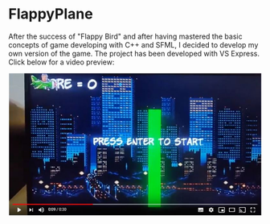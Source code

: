 # FlappyPlane
After the success of "Flappy Bird" and after having mastered the basic concepts of game developing with C++ and SFML, I decided to develop my own version of the game. 
The project has been developed with VS Express.
Click below for a video preview:


[![Watch the video](/forGitLayout/FlappyPlane.JPG)](https://www.youtube.com/watch?v=eKtHZWqIVpw)
